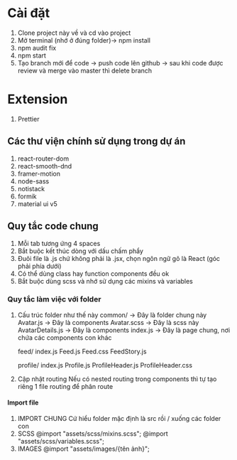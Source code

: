 # Cài đặt

1. Clone project này về và cd vào project
2. Mở terminal (nhớ ở đúng folder)-> npm install
3. npm audit fix
4. npm start
5. Tạo branch mới để code -> push code lên github -> sau khi code được review và merge vào master thì delete branch

# Extension
1. Prettier

## Các thư viện chính sử dụng trong dự án
1. react-router-dom
2. react-smooth-dnd
3. framer-motion
4. node-sass
5. notistack
6. formik
7. material ui v5

## Quy tắc code chung
1. Mỗi tab tương ứng 4 spaces
2. Bắt buộc kết thúc dòng với dấu chấm phẩy
3. Đuôi file là .js chứ không phải là .jsx, chọn ngôn ngữ gõ là React (góc phải phía dưới)
4. Có thể dùng class hay function components đều ok
5. Bắt buộc dùng scss và nhớ sử dụng các mixins và variables

### Quy tắc làm việc với folder
1. Cấu trúc folder như thế này
    common/                 -> Đây là folder chung này
    Avatar.js               -> Đây là components
    Avatar.scss             -> Đây là scss này
    AvatarDetails.js        -> Đây là components
    index.js                -> Đây là page chung, nơi chứa các components con khác

    feed/
    index.js
    Feed.js
    Feed.css
    FeedStory.js

    profile/
    index.js
    Profile.js
    ProfileHeader.js
    ProfileHeader.css

2. Cập nhật routing
    Nếu có nested routing trong components thì tự tạo riêng 1 file routing để phân route

#### Import file
1. IMPORT CHUNG
    Cứ hiểu folder mặc định là src rồi / xuống các folder con
2. SCSS
    @import "assets/scss/mixins.scss";
    @import "assets/scss/variables.scss";
3. IMAGES
    @import "assets/images/{tên ảnh}";